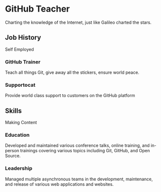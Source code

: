 # GitHub Teacher

Charting the knowledge of the Internet, just like Galileo charted the stars.

## Job History
Self Employed

### GitHub Trainer

Teach all things Git, give away all the stickers, ensure world peace.

### Supportocat

Provide world class support to customers on the GitHub platform

## Skills
Making Content

### Education

Developed and maintained various conference talks, online training, and in-person trainings covering various topics including Git, GitHub, and Open Source.

### Leadership

Managed multiple asynchronous teams in the development, maintenance, and release of various web applications and websites.
